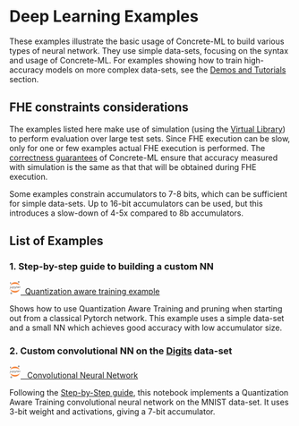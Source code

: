 # Deep Learning Examples

These examples illustrate the basic usage of Concrete-ML to build various types of neural network. They use simple data-sets, focusing on the syntax and usage of Concrete-ML. For examples showing how to train high-accuracy models on more complex data-sets, see the [Demos and Tutorials](../getting-started/showcase.md) section.

## FHE constraints considerations

The examples listed here make use of simulation (using the [Virtual Library](../advanced-topics/compilation.md#simulation-with-the-virtual-library)) to perform evaluation over large test sets. Since FHE execution can be slow, only for one or few examples actual FHE execution is performed. The [correctness guarantees](../getting-started/concepts.md#cryptography-concepts) of Concrete-ML ensure that accuracy measured with simulation is the same as that that will be obtained during FHE execution.

Some examples constrain accumulators to 7-8 bits, which can be sufficient for simple data-sets. Up to 16-bit accumulators can be used, but this introduces a slow-down of 4-5x compared to 8b accumulators.

## List of Examples

### 1. Step-by-step guide to building a custom NN

[<img src="../.gitbook/assets/jupyter_logo.png" width="20px">  Quantization aware training example](https://github.com/zama-ai/concrete-ml-internal/tree/main/docs/advanced_examples/QuantizationAwareTraining.ipynb)

Shows how to use Quantization Aware Training and pruning when starting out from a classical Pytorch network. This example uses a simple data-set and a small NN which achieves good accuracy with low accumulator size.

### 2. Custom convolutional NN on the [Digits](https://scikit-learn.org/stable/modules/generated/sklearn.datasets.load_digits.html) data-set

[<img src="../.gitbook/assets/jupyter_logo.png" width="20px">   Convolutional Neural Network](https://github.com/zama-ai/concrete-ml-internal/tree/main/docs/advanced_examples/ConvolutionalNeuralNetwork.ipynb)

Following the [Step-by-Step guide](./fhe_friendly_models.md), this notebook implements a Quantization Aware Training convolutional neural network on the MNIST data-set. It uses 3-bit weight and activations, giving a 7-bit accumulator.
